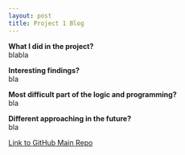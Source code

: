 ```yaml
---
layout: post
title: Project 1 Blog
---
```

**What I did in the project?** \
blabla

**Interesting findings?** \
bla

**Most difficult part of the logic and programming?** \
bla

**Different approaching in the future?** \
bla


[Link to GitHub Main Repo](https://github.com/xinceciliaw/xinceciliaw.github.io)



